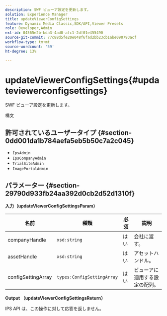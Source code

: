 ```yaml
---
description: SWF ビューア設定を更新します。
solution: Experience Manager
title: updateViewerConfigSettings
feature: Dynamic Media Classic,SDK/API,Viewer Presets
role: Developer,Admin
exl-id: 04565e2b-bda3-4ad0-afc1-2df01e455490
source-git-commit: 77c88d5fe20e048f6fad2bb23cb1abe090793acf
workflow-type: tm+mt
source-wordcount: '59'
ht-degree: 13%

---
```


# updateViewerConfigSettings{#updateviewerconfigsettings}

SWF ビューア設定を更新します。

構文

## 許可されているユーザータイプ {#section-0dd001da1b784aefa5eb5b50c7a2c045}

* `IpsAdmin`
* `IpsCompanyAdmin`
* `TrialSiteAdmin`
* `ImagePortalAdmin`

## パラメーター {#section-29790d933fb24aa392d0cb2d52d1310f}

**入力（updateViewerConfigSettingsParam）**

| 名前 | 種類 | 必須 | 説明 |
|---|---|---|---|
| companyHandle | `xsd:string` | はい | 会社に渡す。 |
| assetHandle | `xsd:string` | はい | アセットハンドル。 |
| configSettingArray | `types:ConfigSettingArray` | はい | ビューアに適用する設定の配列。 |

**Output （updateViewerConfigSettingsReturn）**

IPS API は、この操作に対して応答を返しません。
